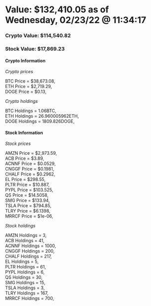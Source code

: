 # Value: $132,410.05 as of Wednesday, 02/23/22 @ 11:34:17 

### Crypto Value: $114,540.82

### Stock Value: $17,869.23

#### Crypto Information 
*Crypto prices* 

BTC Price = $38,673.08,  
ETH Price = $2,719.29,  
DOGE Price = $0.13,  


*Crypto holdings* 

BTC Holdings = 1.06BTC,  
ETH Holdings = 26.960005962ETH,  
DOGE Holdings = 1809.826DOGE,  


#### Stock Information 

*Stock prices* 

AMZN Price = $2,973.59,  
ACB Price = $3.89,  
ACNNF Price = $0.0529,  
CNGGF Price = $0.1981,  
CHALF Price = $0.2962,  
EL Price = $298.55,  
PLTR Price = $10.887,  
PYPL Price = $103.525,  
QS Price = $14.5058,  
SMG Price = $133.94,  
TSLA Price = $794.85,  
TLRY Price = $6.1398,  
MRRCF Price = $1e-06,  


*Stock holdings* 

AMZN Holdings = 3,  
ACB Holdings = 41,  
ACNNF Holdings = 1000,  
CNGGF Holdings = 200,  
CHALF Holdings = 217,  
EL Holdings = 5,  
PLTR Holdings = 61,  
PYPL Holdings = 6,  
QS Holdings = 30,  
SMG Holdings = 15,  
TSLA Holdings = 3,  
TLRY Holdings = 167,  
MRRCF Holdings = 700,  



